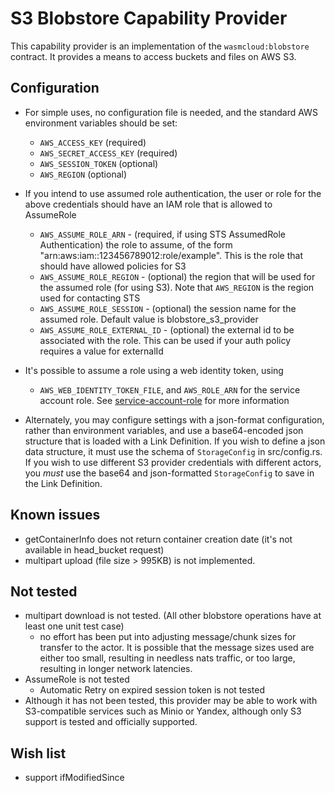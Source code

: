 # S3 Blobstore Capability Provider

This capability provider is an implementation of the `wasmcloud:blobstore` contract. 
It provides a means to access buckets and files on AWS S3.

## Configuration

- For simple uses, no configuration file is needed, and the standard AWS environment variables should be set:
  - `AWS_ACCESS_KEY` (required)
  - `AWS_SECRET_ACCESS_KEY` (required)
  - `AWS_SESSION_TOKEN` (optional)
  - `AWS_REGION` (optional)

   
- If you intend to use assumed role authentication, the user or role for the above credentials should have an IAM role that is allowed to AssumeRole
  - `AWS_ASSUME_ROLE_ARN` - (required, if using STS AssumedRole Authentication) the role to assume, of the form  "arn:aws:iam::123456789012:role/example". This is the role that should have allowed policies for S3
  - `AWS_ASSUME_ROLE_REGION` - (optional) the region that will be used for the assumed role (for using S3). Note that `AWS_REGION` is the region used for contacting STS
  - `AWS_ASSUME_ROLE_SESSION` - (optional) the session name for the assumed role. Default value is blobstore_s3_provider
  - `AWS_ASSUME_ROLE_EXTERNAL_ID` - (optional) the external id to be associated with the role. This can be used if your auth policy requires a value for externalId

- It's possible to assume a role using a web identity token, using
  - `AWS_WEB_IDENTITY_TOKEN_FILE`, and `AWS_ROLE_ARN` for the service account role.
    See [service-account-role](https://docs.aws.amazon.com/eks/latest/userguide/specify-service-account-role.html) for more information

- Alternately, you may configure settings with a json-format configuration, rather than environment variables, and use a base64-encoded json structure that is loaded with a Link Definition. If you wish to define a json data structure, it must use the schema of `StorageConfig` in src/config.rs.
If you wish to use different S3 provider credentials with different actors, you _must_ use the base64 and json-formatted `StorageConfig` to save in the Link Definition.
 
## Known issues

- getContainerInfo does not return container creation date (it's not available in head_bucket request)
- multipart upload (file size > 995KB) is not implemented.

## Not tested

- multipart download is not tested. (All other blobstore operations have at least one unit test case)
  - no effort has been put into adjusting message/chunk sizes for transfer to the actor. It is possible that the message sizes used are either too small, resulting in needless nats traffic, or too large, resulting in longer network latencies.
- AssumeRole is not tested
  - Automatic Retry on expired session token is not tested
- Although it has not been tested, this provider may be able to work with S3-compatible services such as Minio or Yandex, although only S3 support is tested and officially supported.

## Wish list

- support ifModifiedSince
